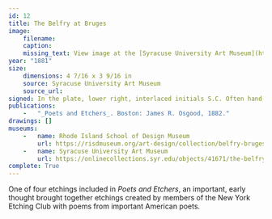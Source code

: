 ```yaml
---
id: 12
title: The Belfry at Bruges
image:
    filename: 
    caption: 
    missing_text: View image at the [Syracuse University Art Museum](https://onlinecollections.syr.edu/objects/41671/the-belfry-at-bruges).
year: "1881"
size:
    dimensions: 4 7/16 x 3 9/16 in
    source: Syracuse University Art Museum
    source_url: 
signed: In the plate, lower right, interlaced initials S.C. Often hand-signed.
publications:
    -   "_Poets and Etchers_. Boston: James R. Osgood, 1882."
drawings: []
museums: 
    -   name: Rhode Island School of Design Museum
        url: https://risdmuseum.org/art-design/collection/belfry-bruges-20119635
    -   name: Syracuse University Art Museum
        url: https://onlinecollections.syr.edu/objects/41671/the-belfry-at-bruges
complete: True
---
```

One of four etchings included in _Poets and Etchers_, an important, early thought brought together etchings created by members of the New York Etching Club with poems from important American poets.
